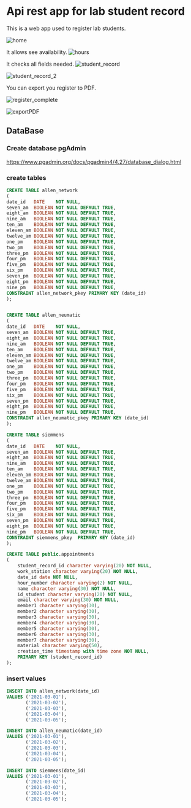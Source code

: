 # Api rest app for lab student record
This is a web app used to register lab students.

![home](/images/home.png)

It allows see availability.
![hours](/images/hours.png)

It checks all fields needed.
![student_record](/images/student_record.png)

![student_record_2](/images/student_record_2.png)

You can export you register to PDF.

![register_complete](/images/register_complete.png)

![exportPDF](/images/exportPDF.png)


## DataBase

### Create database pgAdmin
https://www.pgadmin.org/docs/pgadmin4/4.27/database_dialog.html
### create tables
```sql
CREATE TABLE allen_network
(
date_id   DATE    NOT NULL,
seven_am  BOOLEAN NOT NULL DEFAULT TRUE,
eight_am  BOOLEAN NOT NULL DEFAULT TRUE,
nine_am   BOOLEAN NOT NULL DEFAULT TRUE,
ten_am    BOOLEAN NOT NULL DEFAULT TRUE,
eleven_am BOOLEAN NOT NULL DEFAULT TRUE,
twelve_am BOOLEAN NOT NULL DEFAULT TRUE,
one_pm    BOOLEAN NOT NULL DEFAULT TRUE,
two_pm    BOOLEAN NOT NULL DEFAULT TRUE,
three_pm  BOOLEAN NOT NULL DEFAULT TRUE, 
four_pm   BOOLEAN NOT NULL DEFAULT TRUE,
five_pm   BOOLEAN NOT NULL DEFAULT TRUE,
six_pm    BOOLEAN NOT NULL DEFAULT TRUE,
seven_pm  BOOLEAN NOT NULL DEFAULT TRUE,
eight_pm  BOOLEAN NOT NULL DEFAULT TRUE,
nine_pm   BOOLEAN NOT NULL DEFAULT TRUE,
CONSTRAINT allen_network_pkey PRIMARY KEY (date_id)
);


CREATE TABLE allen_neumatic
(
date_id   DATE    NOT NULL,
seven_am  BOOLEAN NOT NULL DEFAULT TRUE,
eight_am  BOOLEAN NOT NULL DEFAULT TRUE,
nine_am   BOOLEAN NOT NULL DEFAULT TRUE,
ten_am    BOOLEAN NOT NULL DEFAULT TRUE,
eleven_am BOOLEAN NOT NULL DEFAULT TRUE,
twelve_am BOOLEAN NOT NULL DEFAULT TRUE,
one_pm    BOOLEAN NOT NULL DEFAULT TRUE,
two_pm    BOOLEAN NOT NULL DEFAULT TRUE,
three_pm  BOOLEAN NOT NULL DEFAULT TRUE, 
four_pm   BOOLEAN NOT NULL DEFAULT TRUE,
five_pm   BOOLEAN NOT NULL DEFAULT TRUE,
six_pm    BOOLEAN NOT NULL DEFAULT TRUE,
seven_pm  BOOLEAN NOT NULL DEFAULT TRUE,
eight_pm  BOOLEAN NOT NULL DEFAULT TRUE,
nine_pm   BOOLEAN NOT NULL DEFAULT TRUE,
CONSTRAINT allen_neumatic_pkey PRIMARY KEY (date_id)
);

CREATE TABLE siemmens
(
date_id   DATE    NOT NULL,
seven_am  BOOLEAN NOT NULL DEFAULT TRUE,
eight_am  BOOLEAN NOT NULL DEFAULT TRUE,
nine_am   BOOLEAN NOT NULL DEFAULT TRUE,
ten_am    BOOLEAN NOT NULL DEFAULT TRUE,
eleven_am BOOLEAN NOT NULL DEFAULT TRUE,
twelve_am BOOLEAN NOT NULL DEFAULT TRUE,
one_pm    BOOLEAN NOT NULL DEFAULT TRUE,
two_pm    BOOLEAN NOT NULL DEFAULT TRUE,
three_pm  BOOLEAN NOT NULL DEFAULT TRUE, 
four_pm   BOOLEAN NOT NULL DEFAULT TRUE,
five_pm   BOOLEAN NOT NULL DEFAULT TRUE,
six_pm    BOOLEAN NOT NULL DEFAULT TRUE,
seven_pm  BOOLEAN NOT NULL DEFAULT TRUE,
eight_pm  BOOLEAN NOT NULL DEFAULT TRUE,
nine_pm   BOOLEAN NOT NULL DEFAULT TRUE,
CONSTRAINT siemmens_pkey  PRIMARY KEY (date_id)
);

CREATE TABLE public.appointments
(
    student_record_id character varying(20) NOT NULL,
    work_station character varying(20) NOT NULL,
    date_id date NOT NULL,
    hour_number character varying(2) NOT NULL,
    name character varying(30) NOT NULL,
    id_student character varying(20) NOT NULL,
    email character varying(30) NOT NULL,
    member1 character varying(30),
    member2 character varying(30),
    member3 character varying(30),
    member4 character varying(30),
    member5 character varying(30),
    member6 character varying(30),
    member7 character varying(30),
	material character varying(50),
    creation_time timestamp with time zone NOT NULL,
    PRIMARY KEY (student_record_id)
);
```

### insert values
```sql
INSERT INTO allen_network(date_id) 
VALUES ('2021-03-01'),
       ('2021-03-02'),
       ('2021-03-03'),
       ('2021-03-04'),
       ('2021-03-05');

INSERT INTO allen_neumatic(date_id)
VALUES ('2021-03-01'),
       ('2021-03-02'),
       ('2021-03-03'),
       ('2021-03-04'),
       ('2021-03-05');

INSERT INTO siemmens(date_id) 
VALUES ('2021-03-01'),
       ('2021-03-02'),
       ('2021-03-03'),
       ('2021-03-04'),
       ('2021-03-05');
```